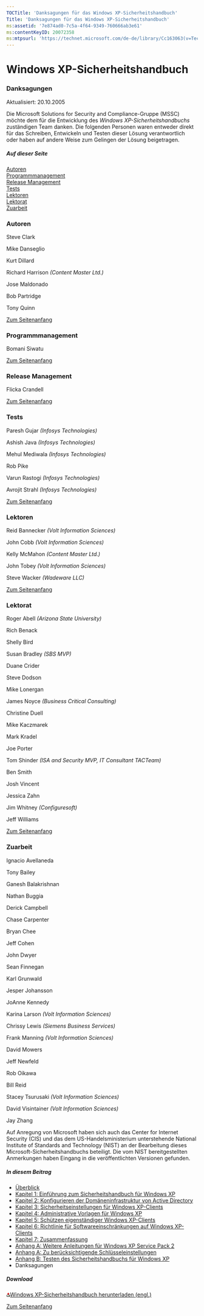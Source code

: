 ```yaml
---
TOCTitle: 'Danksagungen für das Windows XP-Sicherheitshandbuch'
Title: 'Danksagungen für das Windows XP-Sicherheitshandbuch'
ms:assetid: '7e874ad0-7c5a-4f64-9349-760666ab3e61'
ms:contentKeyID: 20072358
ms:mtpsurl: 'https://technet.microsoft.com/de-de/library/Cc163063(v=TechNet.10)'
---
```


Windows XP-Sicherheitshandbuch
==============================

### Danksagungen

Aktualisiert: 20.10.2005

Die Microsoft Solutions for Security and Compliance-Gruppe (MSSC) möchte dem für die Entwicklung des *Windows XP-Sicherheitshandbuchs* zuständigen Team danken. Die folgenden Personen waren entweder direkt für das Schreiben, Entwickeln und Testen dieser Lösung verantwortlich oder haben auf andere Weise zum Gelingen der Lösung beigetragen.

##### Auf dieser Seite

[](#egaa)[Autoren](#egaa)  
[](#efaa)[Programmmanagement](#efaa)  
[](#eeaa)[Release Management](#eeaa)  
[](#edaa)[Tests](#edaa)  
[](#ecaa)[Lektoren](#ecaa)  
[](#ebaa)[Lektorat](#ebaa)  
[](#eaaa)[Zuarbeit](#eaaa)

### Autoren

Steve Clark

Mike Danseglio

Kurt Dillard

Richard Harrison *(Content Master Ltd.)* 

Jose Maldonado

Bob Partridge

Tony Quinn

[Zum Seitenanfang](#mainsection)

### Programmmanagement

Bomani Siwatu

[Zum Seitenanfang](#mainsection)

### Release Management

Flicka Crandell

[Zum Seitenanfang](#mainsection)

### Tests

Paresh Gujar *(Infosys Technologies)*

Ashish Java *(Infosys Technologies)*

Mehul Mediwala *(Infosys Technologies)*

Rob Pike

Varun Rastogi *(Infosys Technologies)*

Avrojit Strahl *(Infosys Technologies)*

[Zum Seitenanfang](#mainsection)

### Lektoren

Reid Bannecker *(Volt Information Sciences)*

John Cobb *(Volt Information Sciences)*

Kelly McMahon *(Content Master Ltd.)*

John Tobey *(Volt Information Sciences)*

Steve Wacker *(Wadeware LLC)*

[Zum Seitenanfang](#mainsection)

### Lektorat

Roger Abell *(Arizona State University)*

Rich Benack

Shelly Bird

Susan Bradley *(SBS MVP)*

Duane Crider

Steve Dodson

Mike Lonergan

James Noyce *(Business Critical Consulting)*

Christine Duell

Mike Kaczmarek

Mark Kradel

Joe Porter

Tom Shinder *(ISA and Security MVP, IT Consultant TACTeam)*

Ben Smith

Josh Vincent

Jessica Zahn

Jim Whitney *(Configuresoft)*

Jeff Williams

[Zum Seitenanfang](#mainsection)

### Zuarbeit

Ignacio Avellaneda

Tony Bailey

Ganesh Balakrishnan

Nathan Buggia

Derick Campbell

Chase Carpenter

Bryan Chee

Jeff Cohen

John Dwyer

Sean Finnegan

Karl Grunwald

Jesper Johansson

JoAnne Kennedy

Karina Larson *(Volt Information Sciences)*

Chrissy Lewis *(Siemens Business Services)*

Frank Manning *(Volt Information Sciences)*

David Mowers

Jeff Newfeld

Rob Oikawa

Bill Reid

Stacey Tsurusaki *(Volt Information Sciences)*

David Visintainer *(Volt Information Sciences)*

Jay Zhang

Auf Anregung von Microsoft haben sich auch das Center for Internet Security (CIS) und das dem US-Handelsministerium unterstehende National Institute of Standards and Technology (NIST) an der Bearbeitung dieses Microsoft-Sicherheitshandbuchs beteiligt. Die vom NIST bereitgestellten Anmerkungen haben Eingang in die veröffentlichten Versionen gefunden.

##### In diesem Beitrag

-   [Überblick](http://www.microsoft.com/germany/technet/sicherheit/prodtech/windowsxp/secwinxp/default.mspx)
-   [Kapitel 1: Einführung zum Sicherheitshandbuch für Windows XP](http://www.microsoft.com/germany/technet/sicherheit/prodtech/windowsxp/secwinxp/xpsgch01.mspx)
-   [Kapitel 2: Konfigurieren der Domäneninfrastruktur von Active Directory](http://www.microsoft.com/germany/technet/sicherheit/prodtech/windowsxp/secwinxp/xpsgch02.mspx)
-   [Kapitel 3: Sicherheitseinstellungen für Windows XP-Clients](http://www.microsoft.com/germany/technet/sicherheit/prodtech/windowsxp/secwinxp/xpsgch03.mspx)
-   [Kapitel 4: Administrative Vorlagen für Windows XP](http://www.microsoft.com/germany/technet/sicherheit/prodtech/windowsxp/secwinxp/xpsgch04.mspx)
-   [Kapitel 5: Schützen eigenständiger Windows XP-Clients](http://www.microsoft.com/germany/technet/sicherheit/prodtech/windowsxp/secwinxp/xpsgch05.mspx)
-   [Kapitel 6: Richtlinie für Softwareeinschränkungen auf Windows XP-Clients](http://www.microsoft.com/germany/technet/sicherheit/prodtech/windowsxp/secwinxp/xpsgch06.mspx)
-   [Kapitel 7: Zusammenfassung](http://www.microsoft.com/germany/technet/sicherheit/prodtech/windowsxp/secwinxp/xpsgch07.mspx)
-   [Anhang A: Weitere Anleitungen für Windows XP Service Pack 2](http://www.microsoft.com/germany/technet/sicherheit/prodtech/windowsxp/secwinxp/xpsgapa.mspx)
-   [Anhang A: Zu berücksichtigende Schlüsseleinstellungen](http://www.microsoft.com/germany/technet/sicherheit/prodtech/windowsxp/secwinxp/xpsgapxa.mspx)
-   [Anhang B: Testen des Sicherheitshandbuchs für Windows XP](http://www.microsoft.com/germany/technet/sicherheit/prodtech/windowsxp/secwinxp/xpsgapxb.mspx)
-   Danksagungen

##### Download

[![](images/Cc163063.icon_exe(de-de,TechNet.10).gif)Windows XP-Sicherheitshandbuch herunterladen (engl.)](http://go.microsoft.com/fwlink/?linkid=14840&clcid=0x409)

[Zum Seitenanfang](#mainsection)
